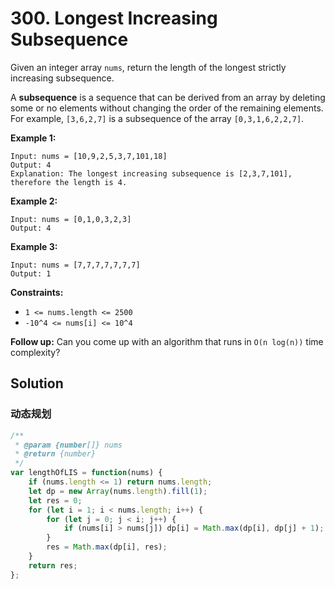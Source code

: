 # 300. Longest Increasing Subsequence

Given an integer array `nums`, return the length of the longest strictly increasing subsequence.

A **subsequence** is a sequence that can be derived from an array by deleting some or no elements without changing the order of the remaining elements. For example, `[3,6,2,7]` is a subsequence of the array `[0,3,1,6,2,2,7]`.

 

**Example 1:**

```
Input: nums = [10,9,2,5,3,7,101,18]
Output: 4
Explanation: The longest increasing subsequence is [2,3,7,101], therefore the length is 4.
```

**Example 2:**

```
Input: nums = [0,1,0,3,2,3]
Output: 4
```

**Example 3:**

```
Input: nums = [7,7,7,7,7,7,7]
Output: 1
```

 

**Constraints:**

- `1 <= nums.length <= 2500`
- `-10^4 <= nums[i] <= 10^4`

 

**Follow up:** Can you come up with an algorithm that runs in `O(n log(n))` time complexity?

## Solution

### 动态规划

```js
/**
 * @param {number[]} nums
 * @return {number}
 */
var lengthOfLIS = function(nums) {
	if (nums.length <= 1) return nums.length;
    let dp = new Array(nums.length).fill(1);
    let res = 0;
    for (let i = 1; i < nums.length; i++) {
        for (let j = 0; j < i; j++) {
            if (nums[i] > nums[j]) dp[i] = Math.max(dp[i], dp[j] + 1);
        }
        res = Math.max(dp[i], res);
    }
    return res;
};
```

